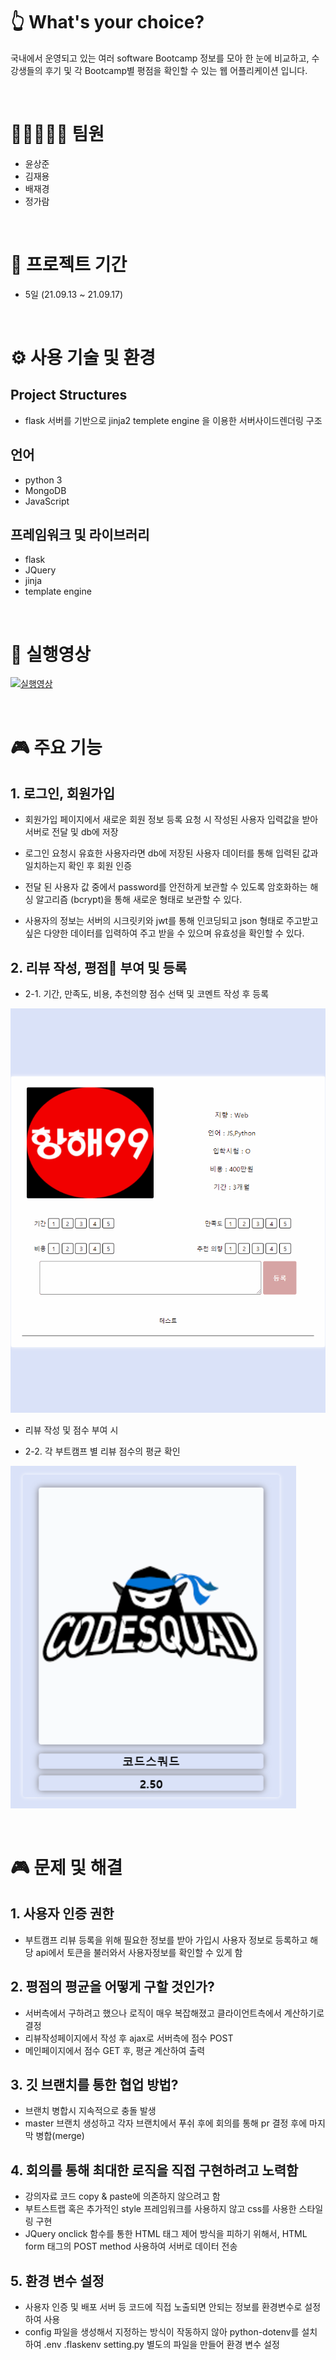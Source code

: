 # 👆 What's your choice?

국내에서 운영되고 있는 여러 software Bootcamp 정보를 모아 한 눈에 비교하고, 수강생들의 후기 및 각 Bootcamp별 평점을 확인할 수 있는 웹 어플리케이션 입니다.

<br>

# 👨🏻‍🤝‍👨🏻 팀원

-   윤상준
-   김재용
-   배재경
-   정가람

<br>

# 📅 프로젝트 기간

-   5일 (21.09.13 ~ 21.09.17)

<br>

# ⚙️ 사용 기술 및 환경

## Project Structures

-   flask 서버를 기반으로 jinja2 templete engine 을 이용한 서버사이드렌더링 구조

## 언어

-   python 3
-   MongoDB
-   JavaScript

## 프레임워크 및 라이브러리

-   flask
-   JQuery
-   jinja
-   template engine

<br>



# 🎥 실행영상

[![실행영상](https://img.youtube.com/vi/sMpx9DWWalk/0.jpg)](https://www.youtube.com/watch?v=sMpx9DWWalk)

<br>

# 🎮 주요 기능

## 1. 로그인, 회원가입

-   회원가입 페이지에서 새로운 회원 정보 등록 요청 시 작성된 사용자 입력값을 받아 서버로 전달 및 db에 저장

-   로그인 요청시 유효한 사용자라면 db에 저장된 사용자 데이터를 통해 입력된 값과 일치하는지 확인 후 회원 인증

-   전달 된 사용자 값 중에서 password를 안전하게 보관할 수 있도록 암호화하는 해싱 알고리즘 (bcrypt)을 통해 새로운 형태로 보관할 수 있다.

-   사용자의 정보는 서버의 시크릿키와 jwt를 통해 인코딩되고 json 형태로 주고받고 싶은 다양한 데이터를 입력하여 주고 받을 수 있으며 유효성을 확인할 수 있다.

## 2. 리뷰 작성, 평점💯 부여 및 등록

-   2-1. 기간, 만족도, 비용, 추천의향 점수 선택 및 코멘트 작성 후 등록

![리뷰 작성 및 점수 기능](./static/image/review_comment.gif)

-   리뷰 작성 및 점수 부여 시

-   2-2. 각 부트캠프 별 리뷰 점수의 평균 확인

![메인페이지 평점평균 출력](./static/image/avg_score.png)

<br>

# 🎮 문제 및 해결

## 1. 사용자 인증 권한

-   부트캠프 리뷰 등록을 위해 필요한 정보를 받아 가입시 사용자 정보로 등록하고 해당 api에서 토큰을 불러와서 사용자정보를 확인할 수 있게 함

## 2. 평점의 평균을 어떻게 구할 것인가?

-   서버측에서 구하려고 했으나 로직이 매우 복잡해졌고 클라이언트측에서 계산하기로 결정
-   리뷰작성페이지에서 작성 후 ajax로 서버측에 점수 POST
-   메인페이지에서 점수 GET 후, 평균 계산하여 출력

## 3. 깃 브랜치를 통한 협업 방법?

-   브랜치 병합시 지속적으로 충돌 발생
-   master 브랜치 생성하고 각자 브랜치에서 푸쉬 후에 회의를 통해 pr 결정 후에 마지막 병합(merge)

## 4. 회의를 통해 최대한 로직을 직접 구현하려고 노력함

-   강의자료 코드 copy & paste에 의존하지 않으려고 함
-   부트스트랩 혹은 추가적인 style 프레임워크를 사용하지 않고 css를 사용한 스타일링 구현
-   JQuery onclick 함수를 통한 HTML 태그 제어 방식을 피하기 위해서, HTML form 태그의 POST method 사용하여 서버로 데이터 전송

## 5. 환경 변수 설정

-   사용자 인증 및 배포 서버 등 코드에 직접 노출되면 안되는 정보를 환경변수로 설정하여 사용
-   config 파일을 생성해서 지정하는 방식이 작동하지 않아 python-dotenv를 설치하여 .env .flaskenv setting.py 별도의 파일을 만들어 환경 변수 설정
